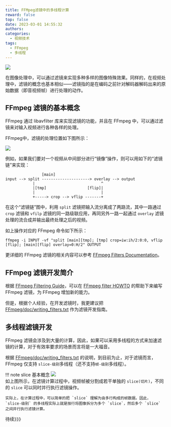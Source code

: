 ```yaml
---
title: FFMpeg滤镜中的多线程计算
reward: false
top: false
date: 2023-03-01 14:55:32
authors:
categories:
  - 视频技术
tags:
  - FFmpeg
  - 多线程
---
```


![](1.png)

在图像处理中，可以通过滤镜来实现多种多样的图像特殊效果。同样的，在视频处理中，滤镜的概念也基本相似——滤镜指的是在编码之前针对解码器解码出来的原始数据（即音视频帧）进行处理的动作。

<!--more-->

## FFmpeg 滤镜的基本概念
FFmpeg 通过 libavfilter 库来实现滤镜的功能，并且在 FFmpeg 中，可以通过滤镜来对输入视频进行各种各样的处理。

FFmpeg中，滤镜的处理位置如下图所示：

![](2.png)

例如，如果我们要对一个视频从中间部分进行“镜像”操作，则可以用如下的“滤镜链”来实现：

```shell
                [main]
input --> split ---------------------> overlay --> output
            |                             ^
            |[tmp]                  [flip]|
            |                             |
            +-----> crop --> vflip -------+
```

在这个“滤镜链”图中，利用 `split` 滤镜把输入流分离成了两路流，其中一路通过 `crop` 滤镜和 `vfilp` 滤镜的同一路级联应用，再同另外一路一起通过 `overlay` 滤镜处理的流合成并输出最终处理之后的视频。

如上操作对应的 FFmpeg 命令如下所示：

```shell
ffmpeg -i INPUT -vf "split [main][tmp]; [tmp] crop=iw:ih/2:0:0, vflip [flip]; [main][flip] overlay=0:H/2" OUTPUT
```

更详细的 FFmpeg 滤镜的相关内容可以参考 [FFmpeg Filters Documentation](http://ffmpeg.org/ffmpeg-filters.html)。

## FFmpeg 滤镜开发简介
根据 [FFmpeg Filtering Guide](https://trac.ffmpeg.org/wiki/FilteringGuide)，可以在 [FFmpeg filter HOWTO](https://wiki.multimedia.cx/index.php/FFmpeg_filter_HOWTO) 的帮助下来编写 FFmpeg 滤镜，为 FFmpeg 增加新的能力。

但是，根据个人经验，在开发滤镜时，我更建议把 [FFmpeg/doc/writing_filters.txt](https://github.com/FFmpeg/FFmpeg/blob/master/doc/writing_filters.txt) 作为滤镜开发指南。

## 多线程滤镜开发
FFmpeg 滤镜会涉及到大量的计算，因此，如果可以采用多线程的方式来加速滤镜的计算，对于有效率要求的场景而言将是一大福音。

根据 [FFmpeg/doc/writing_filters.txt](https://github.com/FFmpeg/FFmpeg/blob/master/doc/writing_filters.txt) 的说明，到目前为止，对于滤镜而言，FFmpeg 仅支持 `slice-级别`多线程（还不支持`帧-级别`多线程）。

!!! note slice 基本概念
    ![](3.jpeg)
    <br /> 如上图所示，在滤镜计算过程中，视频帧被分割成若干单独的 `slice(切片)`，不同的 `slice` 可以同时并行执行滤镜操作。

    实际上，在计算过程中，可以简单的把 `slice` 理解为由多行构成的帧数据。因此，`slice-级别` 的多线程实际上就是按行将图像拆分为多个 `slice`，然后多个 `slice` 之间并行执行滤镜计算。

待续》》》



